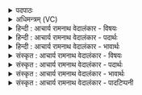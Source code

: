 <details><summary>पदपाठः</summary>

न꣢। त्वा꣡वा꣢꣯न्। अ꣣न्यः꣢। अ꣣न्। यः꣢। दि꣣व्यः꣢। न। पा꣡र्थि꣢꣯वः। न। जा꣡तः꣢। न। ज꣡निष्यते। अश्वाय꣡न्तः꣢। मघ꣣वन्। इन्द्र। वाजि꣡नः꣢। ग꣣व्य꣡न्तः꣢। त्वा꣣। हवामहे। ६८१।
</details>

<details><summary>अधिमन्त्रम् (VC)</summary>

- इन्द्रः
- वसिष्ठो मैत्रावरुणिः
- प्रगाथः(विषमा बृहती समा सतोबृहती)
- पञ्चमः
</details>

<details><summary>हिन्दी : आचार्य रामनाथ वेदालंकार - विषयः</summary>

इस प्रकार अपने अन्तरात्मा को उद्बोधन देकर अब परमात्मा का आह्वान करते हैं।
</details>

<details><summary>हिन्दी : आचार्य रामनाथ वेदालंकार - पदार्थः</summary>

पदार्थान्वयभाषाः -  हे परमेश्वर ! (अन्यः) दूसरा (त्वावान्) तेरे समान (न दिव्यः) न आकाशवर्ती और (न पार्थिवः) न भूमिवर्ती कोई पदार्थ है। तेरे समान (न जातः) न कोई पदार्थ उत्पन्न हुआ है, (न जनिष्यते) न भविष्य में उत्पन्न होगा। हे (मघवन्) ऐश्वर्यशालिन् (इन्द्र) परमात्मन् ! (वाजिनः) बलवान् तथा पुरुषार्थी हम (अश्वायन्तः) श्रेष्ठ प्राणों की कामनावाले और (गव्यन्तः) इन्द्रियरूप गौओं के श्रेष्ठ ज्ञान व कर्म रूप दूध की कामनावाले होकर (त्वा) तुझे (हवामहे) पुकार रहे हैं ॥२॥ इस मन्त्र में ‘उसके मुख के तुल्य कोई अन्य वस्तु नहीं है, न ही नेत्रों के तुल्य है’ इस अर्थवाली साहित्यदर्पण १०।२० में उदाहृत उक्ति के समान उपमानलुप्तोपमालङ्कार है ॥२॥
</details>

<details><summary>हिन्दी : आचार्य रामनाथ वेदालंकार - भावार्थः</summary>

भावार्थभाषाः -  अलौकिक तथा अद्वितीय परमात्मा की उपासना करके बलवान् और पुरुषार्थी होकर सब लोग ऐहलौकिक तथा पारलौकिक अभीष्ट को प्राप्त कर सकते हैं ॥२॥
</details>

<details><summary>संस्कृत : आचार्य रामनाथ वेदालंकार - विषयः</summary>

एवं स्वात्मानमुद्बोध्य परमात्मानमाह्वयति।
</details>

<details><summary>संस्कृत : आचार्य रामनाथ वेदालंकार - पदार्थः</summary>

पदार्थान्वयभाषाः -  हे परमेश्वर ! (अन्यः) इतरः (त्वावान्) त्वत्सदृशः (न दिव्यः) न दिवि भवः, (न पार्थिवः) न पृथिव्यां भवः कश्चिद् अस्ति। (न जातः) न पूर्वमुत्पन्नः, (न जनिष्यते) न भाविनि काले कदाचित् उत्पत्स्यते। हे (मघवन्) ऐश्वर्यशालिन् (इन्द्र) परमात्मन् ! (वाजिनः) बलवन्तः पुरुषार्थिनो वयम् (अश्वायन्तः) श्रेष्ठान् प्राणान् कामयमानाः (गव्यन्तः) इन्द्रियधेनूनां श्रेष्ठं ज्ञानकर्मरूप दुग्धं च कामयमानाः (त्वा) त्वाम् (हवामहे) आह्वयामः ॥२॥२ अत्र ‘तस्या मुखेन सदृशं रम्यं नास्ते न वा नयनतुल्यम्’ इति दर्पणोदाहृतवद् (सा० द० १०।२०) उपमानलुप्तोपमालङ्कारः ॥२॥
</details>

<details><summary>संस्कृत : आचार्य रामनाथ वेदालंकार - भावार्थः</summary>

भावार्थभाषाः -  अलौकिकमद्वितीयं परमात्मानमुपास्य बलवन्तः पुरुषार्थिनश्च भूत्वा सर्वे ऐहलौकिकं पारलौकिकं च समीहितं प्राप्तुमर्हन्ति ॥२॥
</details>

<details><summary>संस्कृत : आचार्य रामनाथ वेदालंकार - पादटिप्पनी</summary>

टिप्पणी:   १. ऋ० ७।३२।२३, य० २७।३६, अथ० २०।१२१।२। २. दयानन्दर्षिर्मन्त्रमिममृग्भाष्ये यजुर्भाष्ये च परमेश्वरेण तुल्योऽधिको वा कोऽपि नास्तीति विषये व्याख्यातवान्।
</details>